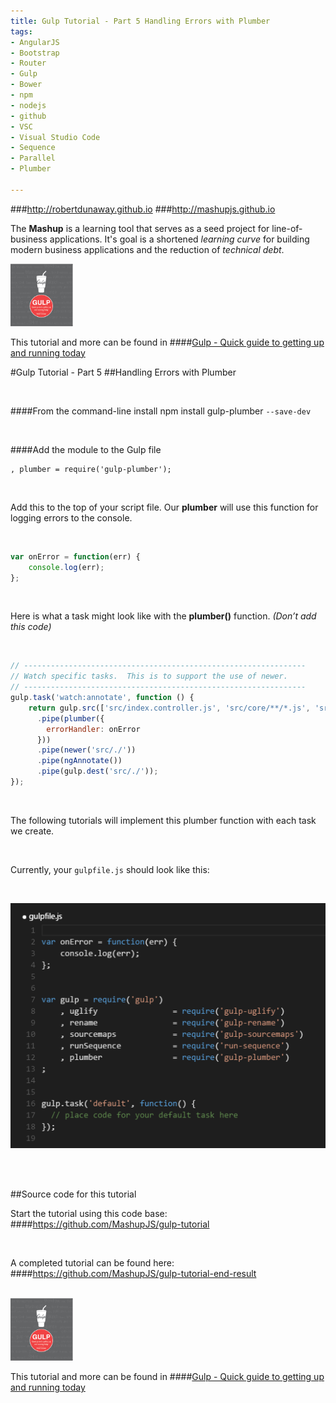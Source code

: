 ```yaml
---
title: Gulp Tutorial - Part 5 Handling Errors with Plumber
tags: 
- AngularJS
- Bootstrap
- Router
- Gulp
- Bower
- npm
- nodejs
- github
- VSC
- Visual Studio Code
- Sequence
- Parallel
- Plumber

---
```


###http://robertdunaway.github.io
###http://mashupjs.github.io


The **Mashup** is a learning tool that serves as a seed project for line-of-business applications.  It's goal is a shortened *learning curve* for building modern business applications and the reduction of *technical debt*.
<br>

 <img src="https://raw.githubusercontent.com/MashupJS/mashupjs.docs/master/docs/mashupWorkflow/gulp/bookcoverimage.PNG" alt="Smiley face" height="100" width="100"> 

This tutorial and more can be found in
####[Gulp - Quick guide to getting up and running today](http://www.amazon.com/Gulp-Quick-guide-getting-running-ebook/dp/B010NXMFF6/)

#Gulp Tutorial - Part 5
##Handling Errors with Plumber

<br>

####From the command-line install
npm install gulp-plumber `--save-dev`

<br>

####Add the module to the Gulp file

    , plumber = require('gulp-plumber');

<br>

Add this to the top of your script file.  Our **plumber** will use this function for logging errors to the console.

<br>

```javascript
var onError = function(err) {
    console.log(err);
};
```

<br>

Here is what a task might look like with the **plumber()** function. 
*(Don’t add this code)*

<br>

```javascript
// ---------------------------------------------------------------
// Watch specific tasks.  This is to support the use of newer.
// ---------------------------------------------------------------
gulp.task('watch:annotate', function () {
    return gulp.src(['src/index.controller.js', 'src/core/**/*.js', 'src/apps/**/*.js', '!src/core/lib/**/*', '!/**/*.min.js'], { base: 'src/./' })
      .pipe(plumber({
        errorHandler: onError
      })) 
      .pipe(newer('src/./'))
      .pipe(ngAnnotate())
      .pipe(gulp.dest('src/./'));
});
```

<br>

The following tutorials will implement this plumber function with each task we create.

<br>

Currently, your `gulpfile.js` should look like this:

<br>

![enter image description here](https://raw.githubusercontent.com/MashupJS/mashupjs.docs/master/docs/mashupWorkflow/gulp/05%20Part%205/1.png)

<br>


<br>

##Source code for this tutorial


Start the tutorial using this code base:  
####https://github.com/MashupJS/gulp-tutorial

<br>

A completed tutorial can be found here:  
####https://github.com/MashupJS/gulp-tutorial-end-result

<br>

 <img src="https://raw.githubusercontent.com/MashupJS/mashupjs.docs/master/docs/mashupWorkflow/gulp/bookcoverimage.PNG" alt="Smiley face" height="100" width="100"> 

This tutorial and more can be found in
####[Gulp - Quick guide to getting up and running today](http://www.amazon.com/Gulp-Quick-guide-getting-running-ebook/dp/B010NXMFF6/)